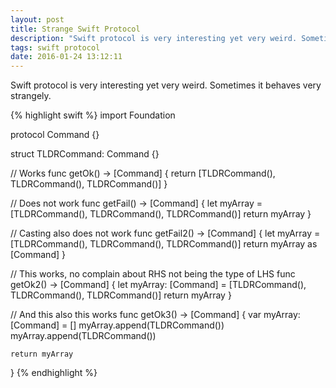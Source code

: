 ```yaml
---
layout: post
title: Strange Swift Protocol
description: "Swift protocol is very interesting yet very weird. Sometimes it behaves very strangely."
tags: swift protocol
date: 2016-01-24 13:12:11
---
```


<div class="cap"></div>

Swift protocol is very interesting yet very weird. Sometimes it behaves very strangely.

{% highlight swift %}
import Foundation

protocol Command {}

struct TLDRCommand: Command {}

// Works
func getOk() -> [Command] {
    return [TLDRCommand(), TLDRCommand(), TLDRCommand()]
}

// Does not work
func getFail() -> [Command] {
    let myArray = [TLDRCommand(), TLDRCommand(), TLDRCommand()]
    return myArray
}

// Casting also does not work
func getFail2() -> [Command] {
    let myArray = [TLDRCommand(), TLDRCommand(), TLDRCommand()]
    return myArray as [Command]
}

// This works, no complain about RHS not being the type of LHS
func getOk2() -> [Command] {
    let myArray: [Command] = [TLDRCommand(), TLDRCommand(), TLDRCommand()]
    return myArray
}

// And this also this works
func getOk3() -> [Command] {
    var myArray: [Command] = []
    myArray.append(TLDRCommand())
    myArray.append(TLDRCommand())

    return myArray
}
{% endhighlight %}
